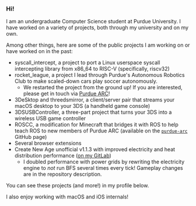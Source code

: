 ### Hi!

I am an undergraduate Computer Science student at Purdue University. I have worked on a variety of projects, both through my university and on my own.

Among other things, here are some of the public projects I am working on or have worked on in the past:
 - syscall_intercept, a project to port a Linux userspace syscall intercepting library from x86_64 to RISC-V (specifically, riscv32)
 - rocket_league, a project I lead through Purdue's Autonomous Robotics Club to make scaled-down cars play soccer autonomously.
   - We restarted the project from the ground up! If you are interested, please get in touch via [Purdue ARC](https://purduearc.com)!
 - 3DeSktop and threedsmirror, a client/server pair that streams your macOS desktop to your 3DS (a handheld game console)
 - 3DSUSBController, a three-part project that turns your 3DS into a wireless USB game controller
 - ROSCC, a modification for Minecraft that bridges it with ROS to help teach ROS to new members of Purdue ARC (available on the [`purdue-arc`](https://github.com/purdue-arc) GitHub page)
 - Several browser extensions
 - Create New Age unofficial v1.1.3 with improved electricity and heat distribution performance ([on my GitLab](https://gitlab.com/jcrm1/create-new-age-newnetworks/-/tree/forge?ref_type=heads))
   - I doubled performance with power grids by rewriting the electricity engine to *not* run BFS several times every tick! Gameplay changes are in the repository description.

You can see these projects (and more!) in my profile below.

I also enjoy working with macOS and iOS internals!

